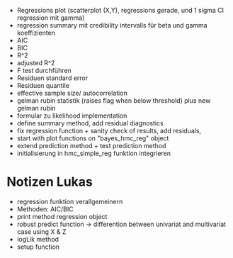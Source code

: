 - Regressions plot (scatterplot (X,Y), regressions gerade, und 1 sigma CI regression mit gamma)
- regression summary mit credibility intervalls für beta und gamma koeffizienten
- AIC
- BIC
- R^2
- adjusted R^2
- F test durchführen 
- Residuen standard error
- Residuen quantile
- effective sample size/ autocorrelation
- gelman rubin statistik (raises flag when below threshold) plus new gelman rubin
- formular zu likelihood implementation 
- define summary method, add residual diagnostics
- fix regression function + sanity check of results, add residuals,
- start with plot functions on "bayes_hmc_reg" object
- extend prediction method + test prediction method
- initialisierung in hmc_simple_reg funktion integrieren

# Notizen Lukas
- regression funktion verallgemeinern
- Methoden: AIC/BIC
- print method regression object
- robust predict function -> differention between univariat and multivariat case using X & Z
- logLik method
- setup function
